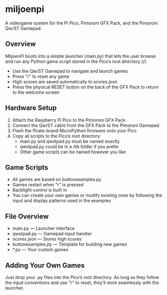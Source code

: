 miljoenpi
=========

A videogame system for the Pi Pico, Pimoroni GFX Pack, and the Pimoroni Qw/ST Gamepad.

Overview
--------

MiljoenPi boots into a simple launcher (main.py) that lets the user browse and run any Python game script stored in the Pico’s root directory (/).

- Use the Qw/ST Gamepad to navigate and launch games
- Press "r" to reset any game
- High scores are saved automatically to scores.json
- Press the physical RESET button on the back of the GFX Pack to return to the welcome screen

Hardware Setup
--------------

1. Attach the Raspberry Pi Pico to the Pimoroni GFX Pack
2. Connect the Qw/ST cable from the GFX Pack to the Pimoroni Gamepad
3. Flash the Pirate-brand MicroPython firmware onto your Pico
4. Copy all scripts to the Pico’s root directory:
   - main.py and qwstpad.py must be named exactly
   - qwstpad.py could be in a /lib folder if you prefer
   - Other game scripts can be named however you like

Game Scripts
------------

- All games are based on buttonexamples.py
- Games restart when "r" is pressed
- Backlight control is built in
- You can create your own games or modify existing ones by following the input and display patterns used in the examples

File Overview
-------------

- main.py           — Launcher interface
- qwstpad.py        — Gamepad input handler
- scores.json       — Stores high scores
- buttonexamples.py — Template for building new games
- *.py              — Your custom games

Adding Your Own Games
---------------------

Just drop your .py files into the Pico’s root directory. As long as they follow the input conventions and use "r" to reset, they’ll work seamlessly with the launcher.
